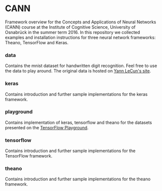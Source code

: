 # CANN
Framework overview for the Concepts and Applications of Neural Networks (CANN) course at the Institute of Cognitive Science, University of Osnabrück in the summer term 2016. In this repository we collected examples and installation instructions for three neural network frameworks: Theano, TensorFlow and Keras.

### data
Contains the mnist dataset for handwritten digit recognition. Feel free to use the data to play around. The original data is hosted on [Yann LeCun's site](http://yann.lecun.com/exdb/mnist/).

### keras
Contains introduction and further sample implementations for the keras framework.

### playground
Contains implementation of keras, tensorflow and theano for the datasets presented on the [TensorFlow Playground](http://playground.tensorflow.org/).

### tensorflow
Contains introduction and further sample implementations for the TensorFlow framework.

### theano
Contains introduction and further sample implementations for the theano framework.
